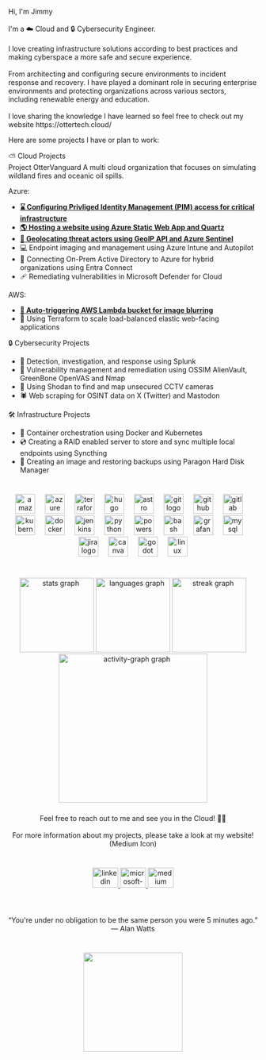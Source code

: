 <p align="left">Hi, I'm Jimmy<br>
  <br>I'm a ☁️ Cloud and 🔒 Cybersecurity Engineer.<br>
  <br>I love creating infrastructure solutions according to best practices and making cyberspace a more safe and secure experience.<br>  
  <br>From architecting and configuring secure environments to incident response and recovery. I have played a dominant role in securing enterprise environments and protecting organizations across various sectors, including renewable energy and education.<br><br>I love sharing the knowledge I have learned so feel free to check out my website https://ottertech.cloud/<br>
  
Here are some projects I have or plan to work:<br>

  <p1> ⛅ Cloud Projects<br> </p1>
  Project OtterVanguard
  A multi cloud organization that focuses on simulating wildland fires and oceanic oil spills.
  
  Azure:
  - <b>[⌛ Configuring Privliged Identity Management (PIM) access for critical infrastructure](https://ottertech.cloud/2-Azure-Services/Privileged-Identity-Management-(PIM))</b>
  - <b>[🌎 Hosting a website using Azure Static Web App and Quartz](https://ottertech.cloud/1-Projects/Creating-a-Static-Website-using-Azure)</b>
  - <b>[🎯 Geolocating threat actors using GeoIP API and Azure Sentinel](https://github.com/JimmyDuong00/Sentinel-Threat-Map)</b>
  - 💻 Endpoint imaging and management using Azure Intune and Autopilot<br>
  - 📃 Connecting On-Prem Active Directory to Azure for hybrid organizations using Entra Connect<br>
  - 🩹 Remediating vulnerabilities in Microsoft Defender for Cloud<br>
  
  AWS:
  - <b>[📸 Auto-triggering AWS Lambda bucket for image blurring](https://ottertech.cloud/02-Projects/02.03-Transforming-images-using-S3-Events-and-Lambda)</b>
  - 🔨 Using Terraform to scale load-balanced elastic web-facing applications<br>
    
  🔒 Cybersecurity Projects<br>
  - 🔎 Detection, investigation, and response using Splunk <br>
  - 🏹 Vulnerability management and remediation using OSSIM AlienVault, GreenBone OpenVAS and Nmap<br>
  - 🎥 Using Shodan to find and map unsecured CCTV cameras<br>
  - 🕷  Web scraping for OSINT data on X (Twitter) and Mastodon<br>
  
  🛠️ Infrastructure Projects<br>
  - 🐳 Container orchestration using Docker and Kubernetes<br>
  - 💿 Creating a RAID enabled server to store and sync multiple local endpoints using Syncthing<br>
  - 💾 Creating an image and restoring backups using Paragon Hard Disk Manager<br>

###

<br clear="both">

<div align="center">
  <img src="https://skillicons.dev/icons?i=aws" height="40" alt="amazonwebservices logo"  />
  <img width="12" />
  <img src="https://skillicons.dev/icons?i=azure" height="40" alt="azure logo"  />
  <img width="12" />
  <img src="https://cdn.jsdelivr.net/gh/devicons/devicon/icons/terraform/terraform-original.svg" height="40" alt="terraform logo"  />
  <img width="12" />
  <img src="https://cdn.simpleicons.org/hugo/FF4088" height="40" alt="hugo logo"  />
  <img width="12" />
  <img src="https://skillicons.dev/icons?i=astro" height="40" alt="astro logo"  />
  <img width="12" />
  <img src="https://skillicons.dev/icons?i=git" height="40" alt="git logo"  />
  <img width="12" />
  <img src="https://skillicons.dev/icons?i=github" height="40" alt="github logo"  />
  <img width="12" />
  <img src="https://skillicons.dev/icons?i=gitlab" height="40" alt="gitlab logo"  />
  <img width="12" />
  <img src="https://skillicons.dev/icons?i=kubernetes" height="40" alt="kubernetes logo"  />
  <img width="12" />
  <img src="https://skillicons.dev/icons?i=docker" height="40" alt="docker logo"  />
  <img width="12" />
  <img src="https://skillicons.dev/icons?i=jenkins" height="40" alt="jenkins logo"  />
  <img width="12" />
  <img src="https://skillicons.dev/icons?i=py" height="40" alt="python logo"  />
  <img width="12" />
  <img src="https://skillicons.dev/icons?i=powershell" height="40" alt="powershell logo"  />
  <img width="12" />
  <img src="https://cdn.simpleicons.org/gnubash/4EAA25" height="40" alt="bash logo"  />
  <img width="12" />
  <img src="https://cdn.simpleicons.org/grafana/F46800" height="40" alt="grafana logo"  />
  <img width="12" />
  <img src="https://skillicons.dev/icons?i=mysql" height="40" alt="mysql logo"  />
  <img width="12" />
  <img src="https://cdn.jsdelivr.net/gh/devicons/devicon/icons/jira/jira-original.svg" height="40" alt="jira logo"  />
  <img width="12" />
  <img src="https://cdn.simpleicons.org/canva/00C4CC" height="40" alt="canva logo"  />
  <img width="12" />
  <img src="https://skillicons.dev/icons?i=godot" height="40" alt="godot logo"  />
  <img width="12" />
  <img src="https://cdn.simpleicons.org/linux/FCC624" height="40" alt="linux logo"  />
</div>

###

<br clear="both">

<div align="center">
  <img src="https://github-readme-stats.vercel.app/api?username=JimmyDuong00&hide_title=false&hide_rank=false&show_icons=true&include_all_commits=true&count_private=true&disable_animations=false&theme=dracula&locale=en&hide_border=false&order=1" height="150" alt="stats graph"  />
  <img src="https://github-readme-stats.vercel.app/api/top-langs?username=JimmyDuong00&locale=en&hide_title=false&layout=compact&card_width=320&langs_count=5&theme=dracula&hide_border=false&order=2" height="150" alt="languages graph"  />
  <img src="https://streak-stats.demolab.com?user=JimmyDuong00&locale=en&mode=daily&theme=dracula&hide_border=false&border_radius=5&order=3" height="150" alt="streak graph"  />
  <img src="https://github-readme-activity-graph.vercel.app/graph?username=JimmyDuong00&radius=16&theme=react&area=true&order=5" height="300" alt="activity-graph graph"  />
</div>

###

<p align="center">Feel free to reach out to me and see you in the Cloud! 🦦🌊<br><br>For more information about my projects, please take a look at my website! (Medium Icon)</p>

###

<br clear="both">

<div align="center">
  <a href="https://www.linkedin.com/in/jimmyduong00/" target="_blank">
    <img src="https://raw.githubusercontent.com/maurodesouza/profile-readme-generator/master/src/assets/icons/social/linkedin/default.svg" width="52" height="40" alt="linkedin logo"  />
  </a>
  <a href="j.duong00@outlook.com" target="_blank">
    <img src="https://raw.githubusercontent.com/maurodesouza/profile-readme-generator/master/src/assets/icons/social/microsoft-outlook/default.svg" width="52" height="40" alt="microsoft-outlook logo"  />
  </a>
  <a href="https://ottertech.cloud" target="_blank">
    <img src="https://raw.githubusercontent.com/maurodesouza/profile-readme-generator/master/src/assets/icons/social/medium/default.svg" width="52" height="40" alt="medium logo"  />
  </a>
</div>

###

<br clear="both">

<p align="center">“You're under no obligation to be the same person you were 5 minutes ago.”<br>― Alan Watts</p>

###

<br clear="both">

<div align="center">
  <img height="200" src="https://i.imgflip.com/8z53a3.gif"  />
</div>

###

